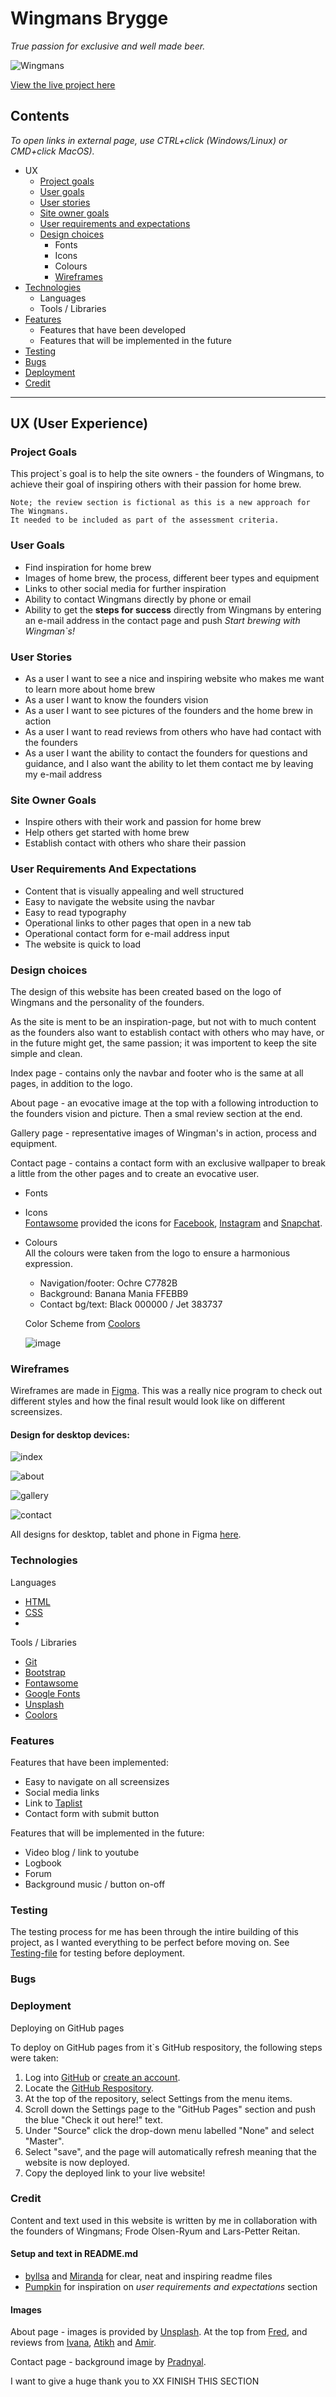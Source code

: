# Wingmans Brygge #
_True passion for exclusive and well made beer._

![Wingmans](assets/images/multidevice_mockup.png)  

[View the live project here](https://carhul.github.io/Wingmans-Brygge/)

## Contents ## 
_To open links in external page, use CTRL+click (Windows/Linux) or CMD+click MacOS)._
* UX    
    * [Project goals](#project-goals)  
    * [User goals](#user-goals)  
    * [User stories](#user-stories)  
    * [Site owner goals](#site-owner-goals)  
    * [User requirements and expectations](#user-requirements-and-expectations)  
    * [Design choices](#design-choices)  
        * Fonts  
        * Icons  
        * Colours  
        * [Wireframes](#wireframes)
* [Technologies](#technologies)  
  * Languages  
  * Tools / Libraries 
* [Features](#features)  
    * Features that have been developed  
    * Features that will be implemented in the future  
* [Testing](#testing)  
* [Bugs](#bugs)  
* [Deployment](#deployment)    
* [Credit](#credit)  
---
## UX (User Experience) ##  
  
### Project Goals ###  
This project`s goal is to help the site owners - the founders of Wingmans, to achieve their goal of inspiring others with their passion for home brew.  
  
    
    Note; the review section is fictional as this is a new approach for The Wingmans.  
    It needed to be included as part of the assessment criteria.

### User Goals ###  
* Find inspiration for home brew  
* Images of home brew, the process, different beer types and equipment  
* Links to other social media for further inspiration  
* Ability to contact Wingmans directly by phone or email  
* Ability to get the **steps for success** directly from Wingmans by entering an e-mail address in the contact page and push _Start brewing with Wingman`s!_  

### User Stories ###  
* As a user I want to see a nice and inspiring website who makes me want to learn more about home brew  
* As a user I want to know the founders vision  
* As a user I want to see pictures of the founders and the home brew in action  
* As a user I want to read reviews from others who have had contact with the founders  
* As a user I want the ability to contact the founders for questions and guidance, and I also want the ability to let them contact me by leaving my e-mail address  

### Site Owner Goals ###  
* Inspire others with their work and passion for home brew  
* Help others get started with home brew
* Establish contact with others who share their passion  

### User Requirements And Expectations ###   

* Content that is visually appealing and well structured
* Easy to navigate the website using the navbar  
* Easy to read typography
* Operational links to other pages that open in a new tab  
* Operational contact form for e-mail address input  
* The website is quick to load  

### Design choices ### 
The design of this website has been created based on the logo of Wingmans and the personality of the founders.  
  
  As the site is ment to be an inspiration-page, but not with to much content as the founders also want to establish contact with others who may have, or in the future might get, the same passion; it was importent to keep the site simple and clean.  

Index page - contains only the navbar and footer who is the same at all pages, in addition to the logo.  
  
  About page - an evocative image at the top with a following introduction to the founders vision and picture. Then a smal review section at the end.  
    
Gallery page - representative images of Wingman's in action, process and equipment.  
  
  Contact page - contains a contact form with an exclusive wallpaper to break a little from the other pages and to create an evocative user.
* Fonts  

* Icons  
[Fontawsome](https://fontawesome.com/icons?d=gallery&p=2) provided the icons for [Facebook](https://fontawesome.com/icons/facebook-square?style=brands), [Instagram](https://fontawesome.com/icons/instagram-square?style=brands) and [Snapchat](https://fontawesome.com/icons/snapchat-square?style=brands).

* Colours  
All the colours were taken from the logo to ensure a harmonious expression.  
  
  * Navigation/footer: Ochre C7782B  
  * Background: Banana Mania FFEBB9  
  * Contact bg/text: Black 000000 / Jet 383737    

  Color Scheme from [Coolors](https://coolors.co/)  

  ![image](wireframes/colorpallet.png)  

    
### Wireframes ###  
Wireframes are made in [Figma](https://www.figma.com/). This was a really nice program to check out different styles and how the final result would look like on different screensizes.  

#### Design for desktop devices: ####  
![index](wireframes/desktop/index_desktop.jpg)  
  
![about](wireframes/desktop/about_desktop.jpg)  

![gallery](wireframes/desktop/gallery_desktop.jpg)  

![contact](wireframes/desktop/contact_desktop.jpg)  

All designs for desktop, tablet and phone in Figma [here](https://www.figma.com/file/y1eSVjoA9x3tgVGvwsrd3O/Wingmans?node-id=19%3A2).  

### Technologies ###  
Languages  
* [HTML](https://no.wikipedia.org/wiki/HTML)  
* [CSS](https://en.wikipedia.org/wiki/CSS)  
* 

Tools / Libraries  
* [Git](https://git-scm.com/)  
* [Bootstrap](https://getbootstrap.com/)  
* [Fontawsome](https://fontawesome.com/)  
* [Google Fonts](https://fonts.google.com/)  
* [Unsplash](https://unsplash.com/)  
* [Coolors](https://coolors.co/)  

### Features ###  

Features that have been implemented:  
* Easy to navigate on all screensizes  
* Social media links  
* Link to [Taplist](https://taplist.io/)  
* Contact form with submit button  

Features that will be implemented in the future:  
* Video blog / link to youtube  
* Logbook  
* Forum  
* Background music / button on-off

### Testing ###  
The testing process for me has been through the intire building of this project, as I wanted everything to be perfect before moving on. See [Testing-file](TESTING.md) for testing before deployment.

### Bugs ###  

### Deployment ###  
  Deploying on GitHub pages  
  
  To deploy on GitHub pages from it`s GitHub respository, the following steps were taken:  
    
  1. Log into [GitHub](https://github.com/login "Link to GitHub login page") or [create an account](https://github.com/join "Link to GitHub create account page").  
  2. Locate the [GitHub Respository](https://github.com/Carhul/Wingmans-Brygge "Link to GitHub repository").  
  3. At the top of the repository, select Settings from the menu items.  
  4. Scroll down the Settings page to the "GitHub Pages" section and push the blue "Check it out here!" text.  
  5. Under "Source" click the drop-down menu labelled "None" and select "Master".  
  6. Select "save", and the page will automatically refresh meaning that the website is now deployed.  
  7. Copy the deployed link to your live website!

### Credit ###  
Content and text used in this website is written by me in collaboration with the founders of Wingmans; Frode Olsen-Ryum and Lars-Petter Reitan.  
#### Setup and text in README.md ####  
* [byllsa](https://github.com/byIlsa/Aloy-from-outcast-to-heroine/blob/master/README.md) and [Miranda](https://github.com/mkthewlis/Milestone-Project-1) for clear, neat and inspiring readme files
* [Pumpkin](https://www.pumpkinwebdesign.com/web-design-manchester/top-user-expectations-for-web-design-in-2021/) for inspiration on _user requirements and expectations_ section  
  
#### Images ####  
About page - images is provided by [Unsplash](https://unsplash.com/). At the top from [Fred](https://unsplash.com/photos/0yqa0rMCsYk), and reviews from [Ivana](https://unsplash.com/photos/_7LbC5J-jw4), [Atikh](https://unsplash.com/photos/_KaMTEmJnxY) and [Amir](https://unsplash.com/photos/BFxyTaw3PsM).  
  
  Contact page - background image by [Pradnyal](https://unsplash.com/photos/1MqDCpA-2hU).  
    
I want to give a huge thank you to XX FINISH THIS SECTION
